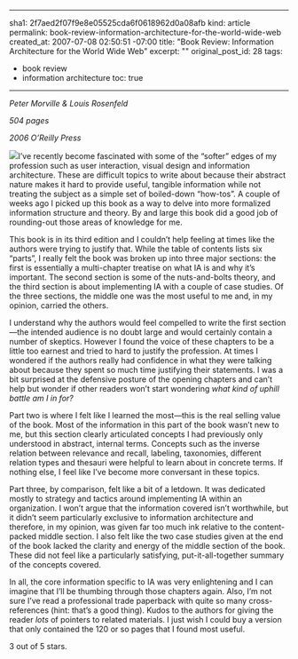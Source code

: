 ----- 
sha1: 2f7aed2f07f9e8e05525cda6f0618962d0a08afb
kind: article
permalink: book-review-information-architecture-for-the-world-wide-web
created_at: 2007-07-08 02:50:51 -07:00
title: "Book Review: Information Architecture for the World Wide Web"
excerpt: ""
original_post_id: 28
tags: 
- book review
- information architecture
toc: true
-----
_Peter Morville &amp; Louis Rosenfeld_



_504 pages_

_2006 O&#8217;Reilly Press_

<a href="http://www.amazon.com/Information-Architecture-World-Wide-Web/dp/0596527349%3FSubscriptionId%3D0PZ7TM66EXQCXFVTMTR2%26tag%3Dhttplivollmne-20%26linkCode%3Dxm2%26camp%3D2025%26creative%3D165953%26creativeASIN%3D0596527349"><img src="/images/2007/07/information-architecture.jpg" class="left"></a>I&#8217;ve recently become fascinated with some of the &#8220;softer&#8221; edges of my profession such as user interaction, visual design and information architecture. These are difficult topics to write about because their abstract nature makes it hard to provide useful, tangible information while not treating the subject as a simple set of boiled-down &#8220;how-tos&#8221;. A couple of weeks ago I picked up this book as a way to delve into more formalized information structure and theory. By and large this book did a good job of rounding-out those areas of knowledge for me.

This book is in its third edition and I couldn&#8217;t help feeling at times like the authors were trying to justify that. While the table of contents lists six &#8220;parts&#8221;, I really felt the book was broken up into three major sections: the first is essentially a multi-chapter treatise on what IA is and why it&#8217;s important. The second section is some of the nuts-and-bolts theory, and the third section is about implementing IA with a couple of case studies. Of the three sections, the middle one was the most useful to me and, in my opinion, carried the others.

I understand why the authors would feel compelled to write the first section&#8212;the intended audience is no doubt large and would certainly contain a number of skeptics. However I found the voice of these chapters to be a little too earnest and tried to hard to justify the profession. At times I wondered if the authors really had confidence in what they were talking about because they spent so much time justifying their statements. I was a bit surprised at the defensive posture of the opening chapters and can&#8217;t help but wonder if other readers won&#8217;t start wondering _what kind of uphill battle am I in for?_

Part two is where I felt like I learned the most&#8212;this is the real selling value of the book. Most of the information in this part of the book wasn&#8217;t new to me, but this section clearly articulated concepts I had previously only understood in abstract, internal terms. Concepts such as the inverse relation between relevance and recall, labeling, taxonomies, different relation types and thesauri were helpful to learn about in concrete terms. If nothing else, I feel like I&#8217;ve become more conversant in these topics.

Part three, by comparison, felt like a bit of a letdown. It was dedicated mostly to strategy and tactics around implementing IA within an organization. I won&#8217;t argue that the information covered isn&#8217;t worthwhile, but it didn&#8217;t seem particularly exclusive to information architecture and therefore, in my opinion, was given far too much ink relative to the content-packed middle section. I also felt like the two case studies given at the end of the book lacked the clarity and energy of the middle section of the book. These did not feel like a particularly satisfying, put-it-all-together summary of the concepts covered.

In all, the core information specific to IA was very enlightening and I can imagine that I&#8217;ll be thumbing through those chapters again. Also, I&#8217;m not sure I&#8217;ve read a professional trade paperback with quite so many cross-references (hint: that&#8217;s a good thing). Kudos to the authors for giving the reader _lots_ of pointers to related materials. I just wish I could buy a version that only contained the 120 or so pages that I found most useful.

3 out of 5 stars.

